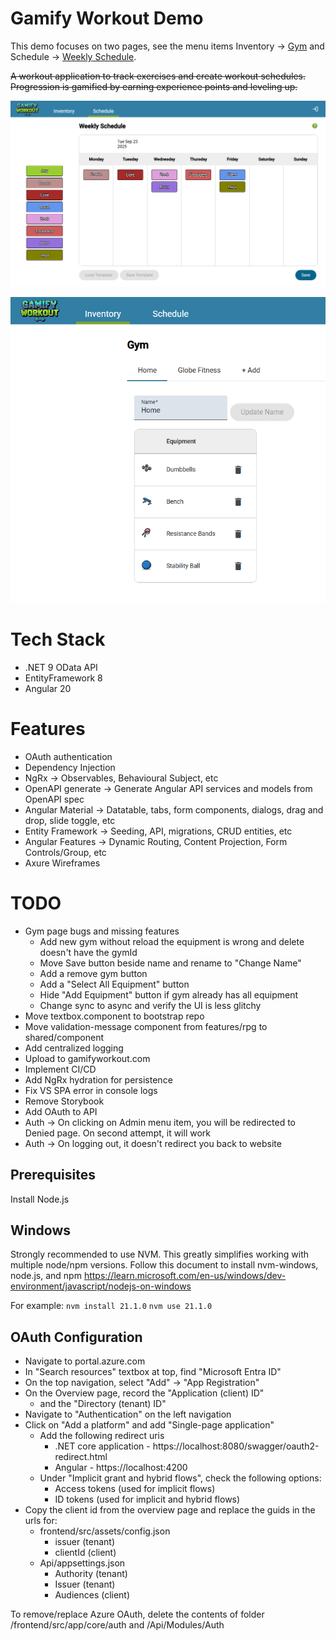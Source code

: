 # Gamify Workout Demo
This demo focuses on two pages, see the menu items Inventory -> [Gym](/inventory/gym) and Schedule -> [Weekly Schedule](/schedule/week).

~~A workout application to track exercises and create workout schedules. Progression is gamified by earning experience points and leveling up.~~

![Weekly Schedule](Weekly%20Schedule.png)

![Gym Equipment](Gym%20Equipment.png)

# Tech Stack
- .NET 9 OData API 
- EntityFramework 8
- Angular 20

# Features
- OAuth authentication
- Dependency Injection
- NgRx -> Observables, Behavioural Subject, etc
- OpenAPI generate -> Generate Angular API services and models from OpenAPI spec
- Angular Material -> Datatable, tabs, form components, dialogs, drag and drop, slide toggle, etc
- Entity Framework -> Seeding, API, migrations, CRUD entities, etc
- Angular Features -> Dynamic Routing, Content Projection, Form Controls/Group, etc
- Axure Wireframes

# TODO
- Gym page bugs and missing features
  - Add new gym without reload the equipment is wrong and delete doesn't have the gymId
  - Move Save button beside name and rename to "Change Name"
  - Add a remove gym button
  - Add a "Select All Equipment" button
  - Hide "Add Equipment" button if gym already has all equipment
  - Change sync to async and verify the UI is less glitchy
- Move textbox.component to bootstrap repo
- Move validation-message component from features/rpg to shared/component
- Add centralized logging
- Upload to gamifyworkout.com
- Implement CI/CD
- Add NgRx hydration for persistence
- Fix VS SPA error in console logs
- Remove Storybook
- Add OAuth to API
- Auth -> On clicking on Admin menu item, you will be redirected to Denied page. On second attempt, it will work
- Auth -> On logging out, it doesn't redirect you back to website

## Prerequisites
Install Node.js

## Windows
Strongly recommended to use NVM. This greatly simplifies working with multiple node/npm versions.
Follow this document to install nvm-windows, node.js, and npm
https://learn.microsoft.com/en-us/windows/dev-environment/javascript/nodejs-on-windows

For example:
`nvm install 21.1.0`
`nvm use 21.1.0`

## OAuth Configuration
- Navigate to portal.azure.com
- In "Search resources" textbox at top, find "Microsoft Entra ID"
- On the top navigation, select "Add" -> "App Registration"
- On the Overview page, record the "Application (client) ID"
  - and the "Directory (tenant) ID"
- Navigate to "Authentication" on the left navigation
- Click on "Add a platform" and add "Single-page application"
  - Add the following redirect uris
    - .NET core application - https://localhost:8080/swagger/oauth2-redirect.html
    - Angular - https://localhost:4200
  - Under "Implicit grant and hybrid flows", check the following options:
    - Access tokens (used for implicit flows)
    - ID tokens (used for implicit and hybrid flows)
- Copy the client id from the overview page and replace the guids in the urls for:
  - frontend/src/assets/config.json
    - issuer (tenant)
    - clientId (client)
  - Api/appsettings.json
    - Authority (tenant)
    - Issuer (tenant)
    - Audiences (client)

To remove/replace Azure OAuth, delete the contents of folder /frontend/src/app/core/auth and /Api/Modules/Auth
